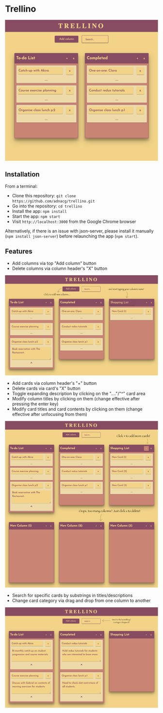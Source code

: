 # Trellino

<img src="public/assets/images/trellino1.png">

## Installation

From a terminal:

- Clone this repository: `git clone https://github.com/adnacg/trellino.git`
- Go into the repository: `cd trellino`
- Install the app: `npm install`
- Start the app: `npm start`
- Visit `http://localhost:3000` from the Google Chrome browser

Alternatively, if there is an issue with json-server, please install it manually (`npm install json-server`)
before relaunching the app (`npm start`).

## Features

- Add columns via top "Add column" button
- Delete columns via column header's "X" button

<img src="public/assets/images/trellino2.png">

- Add cards via column header's "+" button
- Delete cards via card's "X" button
- Toggle expanding description by clicking on the "...."/"^" card area
- Modify column titles by clicking on them (change effective after pressing the enter key)
- Modify card titles and card contents by clicking on them (change effective after unfocusing from them)

<img src="public/assets/images/trellino3.png">

- Search for specific cards by substrings in titles/descriptions
- Change card category via drag and drop from one column to another

<img src="public/assets/images/trellino4.png">





